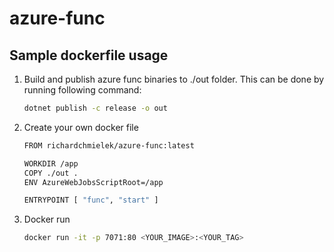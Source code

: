 # azure-func

## Sample dockerfile usage

1. Build and publish azure func binaries to ./out folder. This can be done by running following command:

    ```bash
    dotnet publish -c release -o out
    ```

2. Create your own docker file

    ```bash
    FROM richardchmielek/azure-func:latest

    WORKDIR /app
    COPY ./out .
    ENV AzureWebJobsScriptRoot=/app

    ENTRYPOINT [ "func", "start" ]
    ```

3. Docker run

    ```bash
    docker run -it -p 7071:80 <YOUR_IMAGE>:<YOUR_TAG>
    ```